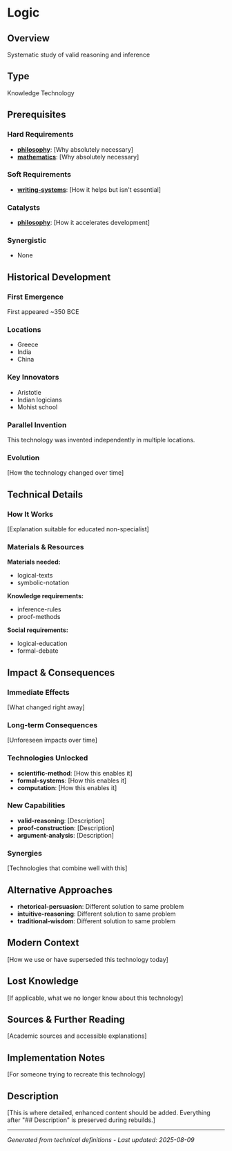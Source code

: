 # Logic

## Overview
Systematic study of valid reasoning and inference

## Type
Knowledge Technology

## Prerequisites

### Hard Requirements
- **[philosophy](../philosophy/README.md)**: [Why absolutely necessary]
- **[mathematics](../mathematics/README.md)**: [Why absolutely necessary]

### Soft Requirements
- **[writing-systems](../writing-systems/README.md)**: [How it helps but isn't essential]

### Catalysts
- **[philosophy](../philosophy/README.md)**: [How it accelerates development]

### Synergistic
- None

## Historical Development

### First Emergence
First appeared ~350 BCE

### Locations
- Greece
- India
- China

### Key Innovators
- Aristotle
- Indian logicians
- Mohist school

### Parallel Invention
This technology was invented independently in multiple locations.

### Evolution
[How the technology changed over time]

## Technical Details

### How It Works
[Explanation suitable for educated non-specialist]

### Materials & Resources
**Materials needed:**
- logical-texts
- symbolic-notation


**Knowledge requirements:**
- inference-rules
- proof-methods


**Social requirements:**
- logical-education
- formal-debate

## Impact & Consequences

### Immediate Effects
[What changed right away]

### Long-term Consequences
[Unforeseen impacts over time]

### Technologies Unlocked
- **scientific-method**: [How this enables it]
- **formal-systems**: [How this enables it]
- **computation**: [How this enables it]

### New Capabilities
- **valid-reasoning**: [Description]
- **proof-construction**: [Description]
- **argument-analysis**: [Description]

### Synergies
[Technologies that combine well with this]

## Alternative Approaches
- **rhetorical-persuasion**: Different solution to same problem
- **intuitive-reasoning**: Different solution to same problem
- **traditional-wisdom**: Different solution to same problem

## Modern Context
[How we use or have superseded this technology today]

## Lost Knowledge
[If applicable, what we no longer know about this technology]

## Sources & Further Reading
[Academic sources and accessible explanations]

## Implementation Notes
[For someone trying to recreate this technology]

## Description










[This is where detailed, enhanced content should be added. Everything after "## Description" is preserved during rebuilds.]

---
*Generated from technical definitions - Last updated: 2025-08-09*
